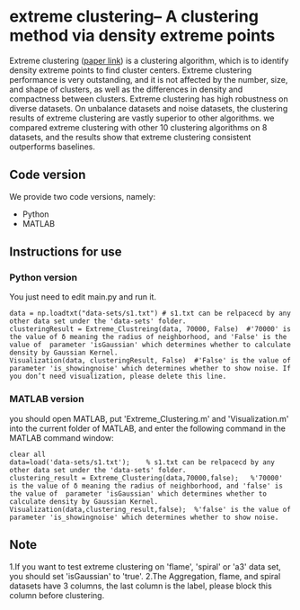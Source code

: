 # extreme clustering– A clustering method via density extreme points
Extreme clustering ([paper link](https://www.sciencedirect.com/science/article/pii/S0020025520306587)) is a clustering algorithm, which is to identify density extreme points to find cluster centers. Extreme clustering performance is very outstanding, and it is not affected by the number, size, and shape of clusters, as well as the differences in density and compactness between clusters. Extreme clustering has high robustness on diverse datasets. On unbalance datasets and noise datasets, the clustering results of extreme clustering are vastly superior to other algorithms. we compared extreme clustering with other 10 clustering algorithms on 8 datasets, and the results show that extreme clustering consistent outperforms baselines.
## Code version
We provide two code versions, namely: 
+ Python
+ MATLAB
## Instructions for use
### Python version
You just need to edit main.py and run it.
<pre><code>data = np.loadtxt("data-sets/s1.txt") # s1.txt can be relpacecd by any other data set under the 'data-sets' folder. 
clusteringResult = Extreme_Clustreing(data, 70000, False)  #'70000' is the value of δ meaning the radius of neighborhood, and 'False' is the value of  parameter 'isGaussian' which determines whether to calculate density by Gaussian Kernel.
Visualization(data, clusteringResult, False)  #'False' is the value of parameter 'is_showingnoise' which determines whether to show noise. If you don’t need visualization, please delete this line.
</code></pre>
### MATLAB version
you should open MATLAB, put 'Extreme_Clustering.m' and 'Visualization.m'  into the current folder of MATLAB, and enter the following command in the MATLAB command window:
<pre><code>clear all
data=load('data-sets/s1.txt');    % s1.txt can be relpacecd by any other data set under the 'data-sets' folder. 
clustering_result = Extreme_Clustering(data,70000,false);   %'70000' is the value of δ meaning the radius of neighborhood, and 'false' is the value of  parameter 'isGaussian' which determines whether to calculate density by Gaussian Kernel.
Visualization(data,clustering_result,false);  %'false' is the value of parameter 'is_showingnoise' which determines whether to show noise.
</code></pre>
## Note
1.If you want to test extreme clustering on 'flame', 'spiral' or 'a3' data set, you should set 'isGaussian' to 'true'.
2.The Aggregation, flame, and spiral datasets have 3 columns, the last column is the label, please block this column before clustering.
